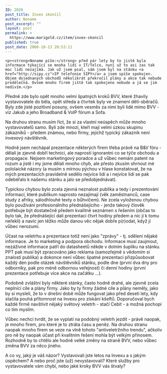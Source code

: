 ```yaml
---
ID: 2026
post_title: Invex skončil
author: Noname
post_excerpt: ""
layout: post
permalink: >
  https://www.marigold.cz/item/invex-skoncil
published: true
post_date: 2006-10-13 20:53:11
---
```

	<p><strong>Noname píše:</strong> před pár lety by to jistě byla informace týkající se mnoha lidí v IT/Telco, nyní už to asi zas tak moc lidí nezajímá. Jak už jsem psal, sám jsem byl na stánku <a href="http://sipy.cz">IP telefonie SIPY</a> a jsem spíše spokojen. Objem dojednaných obchodů několikrát překročil plány a akce tak nebude prodělečná. Ovšem mnoho firem jiště tak spokojeno nebude a já se jim nedivím.</p>
<p>Předně zde bylo opět mnoho velmi špatných kroků BVV, které žhavily vystavovatele do běla, opět středa a čtvrtek byly ve znamení dětí-sběračů. Byly zde jisté pozitivní posuny, ovšem vesměs za nimi byli lidé mimo BVV - viz Jakub a jeho Broadband &amp; VoIP fórum a Sofa.</p>
<p>Na druhou stranu musím říct, že si za vlastní neúspěch může mnoho vystavovatelů samo. Byli zde mnozí, kteří mají velmi úzkou skupinu zákazníků - předem známou, nebo firmy, jejichž typický zákazník není invexový návštěvník.</p>
<p>Hodně jsem nechápal prezentace některých firem třeba právě na B&amp;V fóru - dělali je zjevně dobří technici, ale naprostí ignorantni co se týče obchodu a propagace. Nejsem marketingový poradce a už vůbec nemám patent na rozum a jistě i my jsme dělali mnoho chyb, ale přesto zkusím shrnout mé pololaické názory (a musím s mírnou pýchou v hlase konstatovat, že na mých prezentacích pravidelně sedělo nejvíce lidí a i nejvíce lidí se pak odebéřalo k našemu stánku a jalo se předobjednávat).</p>
<p>Typickou chybou bylo zcela zjevná neznalost publika a tedy i prezentování informací, které publikum naprosto nezajímají (věk zaměstnanců, case study z afriky, sálodhlouhé texty o bůhvíčem). Ne zcela vyloženou chybou bylo používání profesionálního přednášejícího - jenže takový člověk potřebuje být dostatečně předem kvalitně seznámen s řešením (občas to bylo tak, že přednášející dali prezentaci čtvrt hodiny předem a nic jí k tomu neřekli) a navíc jen těžko může danou věc nějak dobře p(r)odat, když jí vůbec nerozumí.</p>
<p>Účast na veletrhu a prezentace totiž není jako "zprávy" - tj. sdělení nějaké informace. Je to marketing a podpora obchodu. Informace musí zaujmout, nezáživné informace patří do datasheetů někde v dolním šuplíku na stánku. PPT pak musí být zpracováno jako reklama (samozřejmě s vědomím si znalostí publika) a dokonce není vůbec špatné prezentaci přizpůsobovat každý den podle otázek návštěvníků stánku, podle dne (první dva dny pro odborníky, pak pro méně odbornou veřejnost) či denní hodiny (první prezentace potřebuje více akce na začátku ...).</p>
<p>Podobně zvláštní byly některé stánky, často hodně drahé, ale zjevně zcela neplnící cíle a plány firmy. Jako by ty firmy žádné cíle a plány neměly, jako by si mysleli, že to v dnešní době může fungovat jako před deseti lety, kdy stačila pouhá přítomnost na Invexu pro získání kšeftů. Doporučoval bych každé firmě navštívit nějaký světový veletrh - stačí Cebit - a možná pochopí co tím myslím.</p>
<p>Vůbec nechci tvrdit, že se vyplatí na podobný veletrh jezdit - právě naopak, je mnoho firem, pro které je to ztráta času a peněz. Na druhou stranu naopak mnoho firem se veze na vlně tohoto "antiveletržního trendu", ačkoliv pro ně by naopak účast při kvalitním řešení mohla být velkým přínosem. Rozhodně by to chtělo ale hodně velké změny na straně BVV, nebo vůbec změna BVV za něco jiného.</p>
<p>A co vy, jaký je váš názor? Vystavovali jste letos na Invexu a s jakým úspěchem? A nebo proč jste (už) nevystavovali? Které služby pro vystavovatele vám chybí, nebo jaké kroky BVV vás štvaly?
</p>